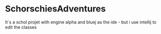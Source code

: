 # SchorschiesAdventures
It´s a schol projet with engine alpha and bluej as the ide - but i use intellij to edit the classes
